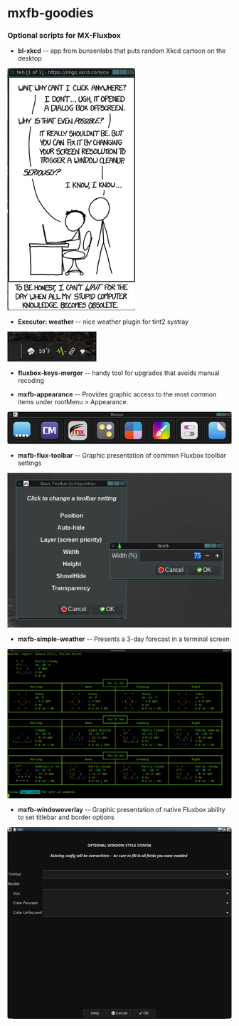 # mxfb-goodies

### Optional scripts for MX-Fluxbox

* **bl-xkcd** -- app from bunsenlabs that puts random Xkcd cartoon on the desktop

![Xkcd](/pix/bl-xkcd.png)

* **Executor: weather** -- nice weather plugin for tint2 systray

![Weather executor](/pix/tint2_weather.png)

* **fluxbox-keys-merger** -- handy tool for upgrades that avoids manual recoding

* **mxfb-appearance** -- Provides graphic access to the most common items under rootMenu > Appearance.

![Appearance settings](/pix/appearance.png)

* **mxfb-flux-toolbar** -- Graphic presentation of common Fluxbox toolbar settings

![Fluxbox toolbar](/pix/flux-toolbar.png)

* **mxfb-simple-weather** -- Presents a 3-day forecast in a terminal screen

![Weather](/pix/weather.png)

* **mxfb-windowoverlay** -- Graphic presentation of native Fluxbox ability to set titlebar and border options

![Windowoverlay](/pix/windowoverlay.png)


